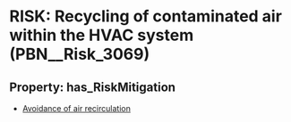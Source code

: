 # RISK: __Recycling of contaminated air within the HVAC system__ (PBN__Risk_3069)

## Property: has_RiskMitigation

* [Avoidance of air recirculation](PBN__Mitigation_1431)

